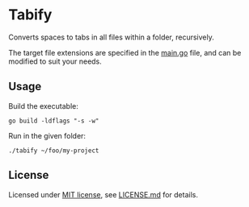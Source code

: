 # Tabify

Converts spaces to tabs in all files within a folder, recursively.

The target file extensions are specified in the [main.go](main.go) file, and can be modified to suit your needs.

## Usage

Build the executable:

    go build -ldflags "-s -w"

Run in the given folder:

    ./tabify ~/foo/my-project

## License

Licensed under [MIT license](https://opensource.org/licenses/MIT), see [LICENSE.md](LICENSE.md) for details.
